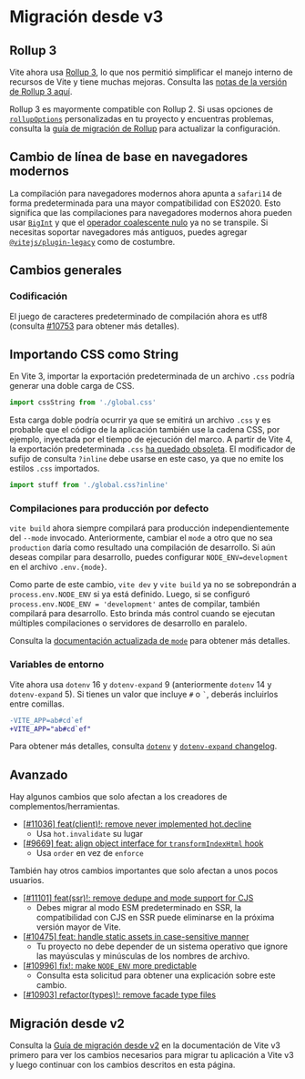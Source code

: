 # Migración desde v3

## Rollup 3

Vite ahora usa [Rollup 3](https://github.com/vitejs/vite/issues/9870), lo que nos permitió simplificar el manejo interno de recursos de Vite y tiene muchas mejoras. Consulta las [notas de la versión de Rollup 3 aquí](https://github.com/rollup/rollup/releases).

Rollup 3 es mayormente compatible con Rollup 2. Si usas opciones de [`rollupOptions`](../config/build-options.md#rollup-options) personalizadas en tu proyecto y encuentras problemas, consulta la [guía de migración de Rollup](https://rollupjs.org/guide/en/#migration) para actualizar la configuración.

## Cambio de línea de base en navegadores modernos

La compilación para navegadores modernos ahora apunta a `safari14` de forma predeterminada para una mayor compatibilidad con ES2020. Esto significa que las compilaciones para navegadores modernos ahora pueden usar [`BigInt`](https://developer.mozilla.org/en-US/docs/Web/JavaScript/Reference/Global_Objects/BigInt) y que el [operador coalescente nulo](https://developer.mozilla.org/en-US/docs/Web/JavaScript/Reference/Operators/Nullish_coalescing) ya no se transpile. Si necesitas soportar navegadores más antiguos, puedes agregar [`@vitejs/plugin-legacy`](https://github.com/vitejs/vite/tree/main/packages/plugin-legacy) como de costumbre.

## Cambios generales

### Codificación

El juego de caracteres predeterminado de compilación ahora es utf8 (consulta [#10753](https://github.com/vitejs/vite/issues/10753) para obtener más detalles).

## Importando CSS como String

En Vite 3, importar la exportación predeterminada de un archivo `.css` podría generar una doble carga de CSS.

```ts
import cssString from './global.css'
```

Esta carga doble podría ocurrir ya que se emitirá un archivo `.css` y es probable que el código de la aplicación también use la cadena CSS, por ejemplo, inyectada por el tiempo de ejecución del marco. A partir de Vite 4, la exportación predeterminada `.css` [ha quedado obsoleta](https://github.com/vitejs/vite/issues/11094). El modificador de sufijo de consulta `?inline` debe usarse en este caso, ya que no emite los estilos `.css` importados.

```ts
import stuff from './global.css?inline'
```

### Compilaciones para producción por defecto

`vite build` ahora siempre compilará para producción independientemente del `--mode` invocado. Anteriormente, cambiar el `mode` a otro que no sea `production` daría como resultado una compilación de desarrollo. Si aún deseas compilar para desarrollo, puedes configurar `NODE_ENV=development` en el archivo `.env.{mode}`.

Como parte de este cambio, `vite dev` y `vite build` ya no se sobrepondrán a `process.env.`<wbr>`NODE_ENV` si ya está definido. Luego, si se configuró `process.env.`<wbr>`NODE_ENV = 'development'` antes de compilar, también compilará para desarrollo. Esto brinda más control cuando se ejecutan múltiples compilaciones o servidores de desarrollo en paralelo.

Consulta la [documentación actualizada de `mode`](https://vitejs.dev/guide/env-and-mode.html#modes) para obtener más detalles.

### Variables de entorno

Vite ahora usa `dotenv` 16 y `dotenv-expand` 9 (anteriormente `dotenv` 14 y `dotenv-expand` 5). Si tienes un valor que incluye `#` o `` ` ``, deberás incluirlos entre comillas.

```diff
-VITE_APP=ab#cd`ef
+VITE_APP="ab#cd`ef"
```

Para obtener más detalles, consulta [`dotenv`](https://github.com/motdotla/dotenv/blob/master/CHANGELOG.md) y [`dotenv-expand` changelog](https://github.com/motdotla/dotenv-expand/blob/master/CHANGELOG.md).

## Avanzado

Hay algunos cambios que solo afectan a los creadores de complementos/herramientas.

- [[#11036] feat(client)!: remove never implemented hot.decline](https://github.com/vitejs/vite/issues/11036)
  - Usa `hot.invalidate` su lugar
- [[#9669] feat: align object interface for `transformIndexHtml` hook](https://github.com/vitejs/vite/issues/9669)
  - Usa `order` en vez de `enforce`

También hay otros cambios importantes que solo afectan a unos pocos usuarios.

- [[#11101] feat(ssr)!: remove dedupe and mode support for CJS](https://github.com/vitejs/vite/pull/11101)
  - Debes migrar al modo ESM predeterminado en SSR, la compatibilidad con CJS en SSR puede eliminarse en la próxima versión mayor de Vite.
- [[#10475] feat: handle static assets in case-sensitive manner](https://github.com/vitejs/vite/pull/10475)
  - Tu proyecto no debe depender de un sistema operativo que ignore las mayúsculas y minúsculas de los nombres de archivo.
- [[#10996] fix!: make `NODE_ENV` more predictable](https://github.com/vitejs/vite/pull/10996)
  - Consulta esta solicitud para obtener una explicación sobre este cambio.
- [[#10903] refactor(types)!: remove facade type files](https://github.com/vitejs/vite/pull/10903)

## Migración desde v2

Consulta la [Guía de migración desde v2](./migration-v2) en la documentación de Vite v3 primero para ver los cambios necesarios para migrar tu aplicación a Vite v3 y luego continuar con los cambios descritos en esta página.

